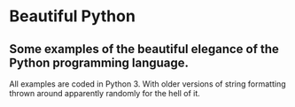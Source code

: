# Beautiful Python

## Some examples of the beautiful elegance of the Python programming language.

All examples are coded in Python 3. With older versions of string formatting
thrown around apparently randomly for the hell of it.
